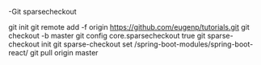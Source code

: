 -Git sparsecheckout

git init
git remote add -f origin https://github.com/eugenp/tutorials.git
git checkout -b master
git config core.sparsecheckout true
git sparse-checkout init
git sparse-checkout set /spring-boot-modules/spring-boot-react/
git pull origin master

